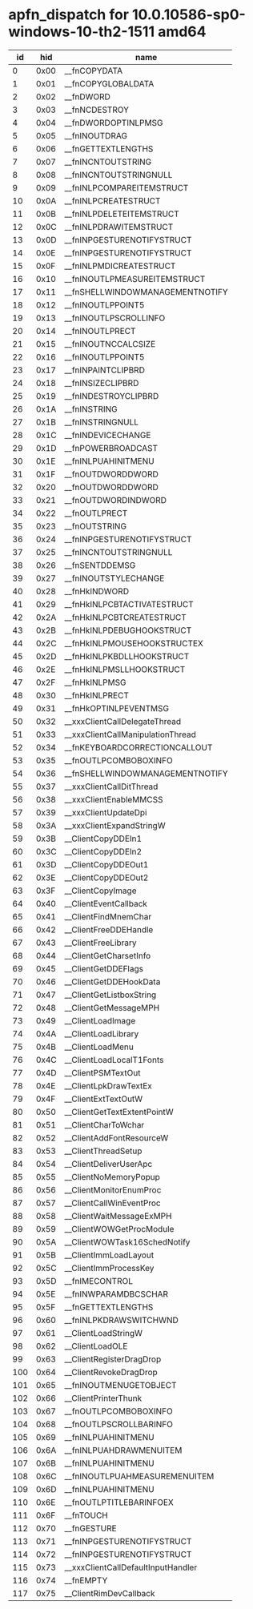 # apfn_dispatch for 10.0.10586-sp0-windows-10-th2-1511 amd64

|id|hid|name
|------|------|------
| 0 | 0x00 | __fnCOPYDATA
| 1 | 0x01 | __fnCOPYGLOBALDATA
| 2 | 0x02 | __fnDWORD
| 3 | 0x03 | __fnNCDESTROY
| 4 | 0x04 | __fnDWORDOPTINLPMSG
| 5 | 0x05 | __fnINOUTDRAG
| 6 | 0x06 | __fnGETTEXTLENGTHS
| 7 | 0x07 | __fnINCNTOUTSTRING
| 8 | 0x08 | __fnINCNTOUTSTRINGNULL
| 9 | 0x09 | __fnINLPCOMPAREITEMSTRUCT
| 10 | 0x0A | __fnINLPCREATESTRUCT
| 11 | 0x0B | __fnINLPDELETEITEMSTRUCT
| 12 | 0x0C | __fnINLPDRAWITEMSTRUCT
| 13 | 0x0D | __fnINPGESTURENOTIFYSTRUCT
| 14 | 0x0E | __fnINPGESTURENOTIFYSTRUCT
| 15 | 0x0F | __fnINLPMDICREATESTRUCT
| 16 | 0x10 | __fnINOUTLPMEASUREITEMSTRUCT
| 17 | 0x11 | __fnSHELLWINDOWMANAGEMENTNOTIFY
| 18 | 0x12 | __fnINOUTLPPOINT5
| 19 | 0x13 | __fnINOUTLPSCROLLINFO
| 20 | 0x14 | __fnINOUTLPRECT
| 21 | 0x15 | __fnINOUTNCCALCSIZE
| 22 | 0x16 | __fnINOUTLPPOINT5
| 23 | 0x17 | __fnINPAINTCLIPBRD
| 24 | 0x18 | __fnINSIZECLIPBRD
| 25 | 0x19 | __fnINDESTROYCLIPBRD
| 26 | 0x1A | __fnINSTRING
| 27 | 0x1B | __fnINSTRINGNULL
| 28 | 0x1C | __fnINDEVICECHANGE
| 29 | 0x1D | __fnPOWERBROADCAST
| 30 | 0x1E | __fnINLPUAHINITMENU
| 31 | 0x1F | __fnOUTDWORDDWORD
| 32 | 0x20 | __fnOUTDWORDDWORD
| 33 | 0x21 | __fnOUTDWORDINDWORD
| 34 | 0x22 | __fnOUTLPRECT
| 35 | 0x23 | __fnOUTSTRING
| 36 | 0x24 | __fnINPGESTURENOTIFYSTRUCT
| 37 | 0x25 | __fnINCNTOUTSTRINGNULL
| 38 | 0x26 | __fnSENTDDEMSG
| 39 | 0x27 | __fnINOUTSTYLECHANGE
| 40 | 0x28 | __fnHkINDWORD
| 41 | 0x29 | __fnHkINLPCBTACTIVATESTRUCT
| 42 | 0x2A | __fnHkINLPCBTCREATESTRUCT
| 43 | 0x2B | __fnHkINLPDEBUGHOOKSTRUCT
| 44 | 0x2C | __fnHkINLPMOUSEHOOKSTRUCTEX
| 45 | 0x2D | __fnHkINLPKBDLLHOOKSTRUCT
| 46 | 0x2E | __fnHkINLPMSLLHOOKSTRUCT
| 47 | 0x2F | __fnHkINLPMSG
| 48 | 0x30 | __fnHkINLPRECT
| 49 | 0x31 | __fnHkOPTINLPEVENTMSG
| 50 | 0x32 | __xxxClientCallDelegateThread
| 51 | 0x33 | __xxxClientCallManipulationThread
| 52 | 0x34 | __fnKEYBOARDCORRECTIONCALLOUT
| 53 | 0x35 | __fnOUTLPCOMBOBOXINFO
| 54 | 0x36 | __fnSHELLWINDOWMANAGEMENTNOTIFY
| 55 | 0x37 | __xxxClientCallDitThread
| 56 | 0x38 | __xxxClientEnableMMCSS
| 57 | 0x39 | __xxxClientUpdateDpi
| 58 | 0x3A | __xxxClientExpandStringW
| 59 | 0x3B | __ClientCopyDDEIn1
| 60 | 0x3C | __ClientCopyDDEIn2
| 61 | 0x3D | __ClientCopyDDEOut1
| 62 | 0x3E | __ClientCopyDDEOut2
| 63 | 0x3F | __ClientCopyImage
| 64 | 0x40 | __ClientEventCallback
| 65 | 0x41 | __ClientFindMnemChar
| 66 | 0x42 | __ClientFreeDDEHandle
| 67 | 0x43 | __ClientFreeLibrary
| 68 | 0x44 | __ClientGetCharsetInfo
| 69 | 0x45 | __ClientGetDDEFlags
| 70 | 0x46 | __ClientGetDDEHookData
| 71 | 0x47 | __ClientGetListboxString
| 72 | 0x48 | __ClientGetMessageMPH
| 73 | 0x49 | __ClientLoadImage
| 74 | 0x4A | __ClientLoadLibrary
| 75 | 0x4B | __ClientLoadMenu
| 76 | 0x4C | __ClientLoadLocalT1Fonts
| 77 | 0x4D | __ClientPSMTextOut
| 78 | 0x4E | __ClientLpkDrawTextEx
| 79 | 0x4F | __ClientExtTextOutW
| 80 | 0x50 | __ClientGetTextExtentPointW
| 81 | 0x51 | __ClientCharToWchar
| 82 | 0x52 | __ClientAddFontResourceW
| 83 | 0x53 | __ClientThreadSetup
| 84 | 0x54 | __ClientDeliverUserApc
| 85 | 0x55 | __ClientNoMemoryPopup
| 86 | 0x56 | __ClientMonitorEnumProc
| 87 | 0x57 | __ClientCallWinEventProc
| 88 | 0x58 | __ClientWaitMessageExMPH
| 89 | 0x59 | __ClientWOWGetProcModule
| 90 | 0x5A | __ClientWOWTask16SchedNotify
| 91 | 0x5B | __ClientImmLoadLayout
| 92 | 0x5C | __ClientImmProcessKey
| 93 | 0x5D | __fnIMECONTROL
| 94 | 0x5E | __fnINWPARAMDBCSCHAR
| 95 | 0x5F | __fnGETTEXTLENGTHS
| 96 | 0x60 | __fnINLPKDRAWSWITCHWND
| 97 | 0x61 | __ClientLoadStringW
| 98 | 0x62 | __ClientLoadOLE
| 99 | 0x63 | __ClientRegisterDragDrop
| 100 | 0x64 | __ClientRevokeDragDrop
| 101 | 0x65 | __fnINOUTMENUGETOBJECT
| 102 | 0x66 | __ClientPrinterThunk
| 103 | 0x67 | __fnOUTLPCOMBOBOXINFO
| 104 | 0x68 | __fnOUTLPSCROLLBARINFO
| 105 | 0x69 | __fnINLPUAHINITMENU
| 106 | 0x6A | __fnINLPUAHDRAWMENUITEM
| 107 | 0x6B | __fnINLPUAHINITMENU
| 108 | 0x6C | __fnINOUTLPUAHMEASUREMENUITEM
| 109 | 0x6D | __fnINLPUAHINITMENU
| 110 | 0x6E | __fnOUTLPTITLEBARINFOEX
| 111 | 0x6F | __fnTOUCH
| 112 | 0x70 | __fnGESTURE
| 113 | 0x71 | __fnINPGESTURENOTIFYSTRUCT
| 114 | 0x72 | __fnINPGESTURENOTIFYSTRUCT
| 115 | 0x73 | __xxxClientCallDefaultInputHandler
| 116 | 0x74 | __fnEMPTY
| 117 | 0x75 | __ClientRimDevCallback



